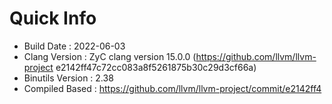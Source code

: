 # Quick Info
* Build Date : 2022-06-03
* Clang Version : ZyC clang version 15.0.0 (https://github.com/llvm/llvm-project e2142ff47c72cc083a8f5261875b30c29d3cf66a)
* Binutils Version : 2.38
* Compiled Based : https://github.com/llvm/llvm-project/commit/e2142ff4


